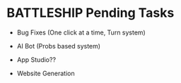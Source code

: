 # BATTLESHIP Pending Tasks
- Bug Fixes (One click at a time, Turn system)
- AI Bot (Probs based system) 

- App Studio??
- Website Generation
